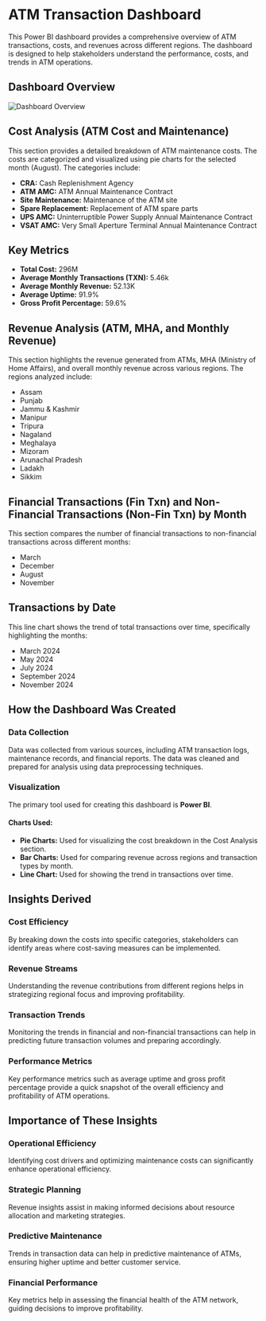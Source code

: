 # ATM Transaction Dashboard

This Power BI dashboard provides a comprehensive overview of ATM transactions, costs, and revenues across different regions. The dashboard is designed to help stakeholders understand the performance, costs, and trends in ATM operations.

## Dashboard Overview

![Dashboard Overview](path_to_dashboard_image)

## Cost Analysis (ATM Cost and Maintenance)

This section provides a detailed breakdown of ATM maintenance costs. The costs are categorized and visualized using pie charts for the selected month (August). The categories include:

- **CRA:** Cash Replenishment Agency
- **ATM AMC:** ATM Annual Maintenance Contract
- **Site Maintenance:** Maintenance of the ATM site
- **Spare Replacement:** Replacement of ATM spare parts
- **UPS AMC:** Uninterruptible Power Supply Annual Maintenance Contract
- **VSAT AMC:** Very Small Aperture Terminal Annual Maintenance Contract

## Key Metrics

- **Total Cost:** 296M
- **Average Monthly Transactions (TXN):** 5.46k
- **Average Monthly Revenue:** 52.13K
- **Average Uptime:** 91.9%
- **Gross Profit Percentage:** 59.6%

## Revenue Analysis (ATM, MHA, and Monthly Revenue)

This section highlights the revenue generated from ATMs, MHA (Ministry of Home Affairs), and overall monthly revenue across various regions. The regions analyzed include:

- Assam
- Punjab
- Jammu & Kashmir
- Manipur
- Tripura
- Nagaland
- Meghalaya
- Mizoram
- Arunachal Pradesh
- Ladakh
- Sikkim

## Financial Transactions (Fin Txn) and Non-Financial Transactions (Non-Fin Txn) by Month

This section compares the number of financial transactions to non-financial transactions across different months:

- March
- December
- August
- November

## Transactions by Date

This line chart shows the trend of total transactions over time, specifically highlighting the months:

- March 2024
- May 2024
- July 2024
- September 2024
- November 2024

## How the Dashboard Was Created

### Data Collection

Data was collected from various sources, including ATM transaction logs, maintenance records, and financial reports. The data was cleaned and prepared for analysis using data preprocessing techniques.

### Visualization

The primary tool used for creating this dashboard is **Power BI**.

#### Charts Used:

- **Pie Charts:** Used for visualizing the cost breakdown in the Cost Analysis section.
- **Bar Charts:** Used for comparing revenue across regions and transaction types by month.
- **Line Chart:** Used for showing the trend in transactions over time.

## Insights Derived

### Cost Efficiency

By breaking down the costs into specific categories, stakeholders can identify areas where cost-saving measures can be implemented.

### Revenue Streams

Understanding the revenue contributions from different regions helps in strategizing regional focus and improving profitability.

### Transaction Trends

Monitoring the trends in financial and non-financial transactions can help in predicting future transaction volumes and preparing accordingly.

### Performance Metrics

Key performance metrics such as average uptime and gross profit percentage provide a quick snapshot of the overall efficiency and profitability of ATM operations.

## Importance of These Insights

### Operational Efficiency

Identifying cost drivers and optimizing maintenance costs can significantly enhance operational efficiency.

### Strategic Planning

Revenue insights assist in making informed decisions about resource allocation and marketing strategies.

### Predictive Maintenance

Trends in transaction data can help in predictive maintenance of ATMs, ensuring higher uptime and better customer service.

### Financial Performance

Key metrics help in assessing the financial health of the ATM network, guiding decisions to improve profitability.

